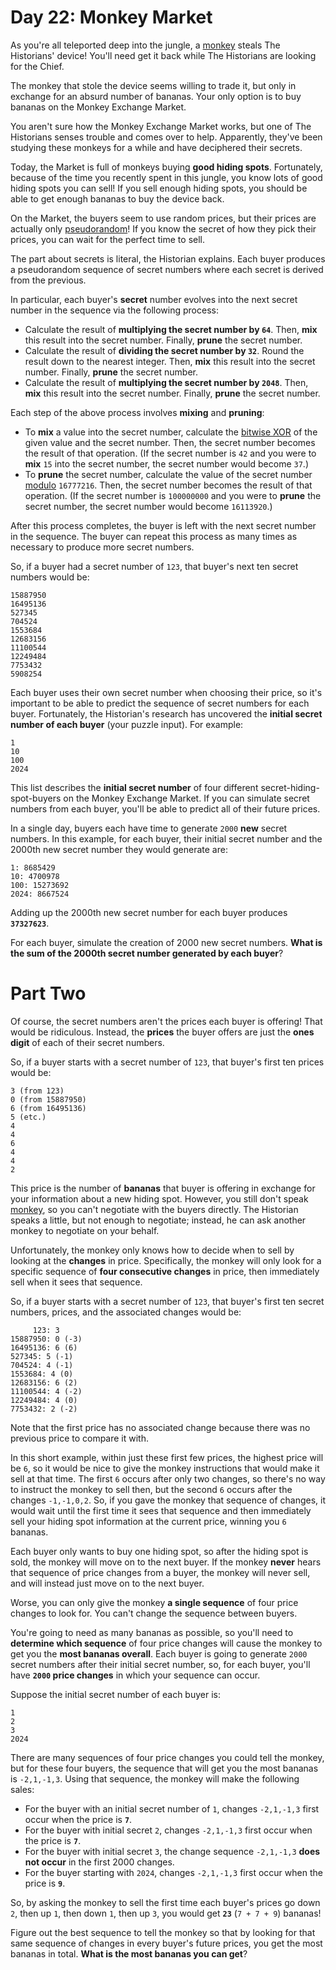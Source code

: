 # Day 22: Monkey Market

As you're all teleported deep into the jungle, a [monkey](https://adventofcode.com/2022/day/11) steals The Historians' 
device! You'll need get it back while The Historians are looking for the Chief.

The monkey that stole the device seems willing to trade it, but only in exchange for an absurd number of bananas. Your 
only option is to buy bananas on the Monkey Exchange Market.

You aren't sure how the Monkey Exchange Market works, but one of The Historians senses trouble and comes over to help. 
Apparently, they've been studying these monkeys for a while and have deciphered their secrets.

Today, the Market is full of monkeys buying **good hiding spots**. Fortunately, because of the time you recently spent 
in this jungle, you know lots of good hiding spots you can sell! If you sell enough hiding spots, you should be able to 
get enough bananas to buy the device back.

On the Market, the buyers seem to use random prices, but their prices are actually only 
[pseudorandom](https://en.wikipedia.org/wiki/Pseudorandom_number_generator)! If you know the secret of how they pick 
their prices, you can wait for the perfect time to sell.

The part about secrets is literal, the Historian explains. Each buyer produces a pseudorandom sequence of secret numbers 
where each secret is derived from the previous.

In particular, each buyer's **secret** number evolves into the next secret number in the sequence via the following 
process:
* Calculate the result of **multiplying the secret number by `64`**. Then, **mix** this result into the secret number. 
Finally, **prune** the secret number.
* Calculate the result of **dividing the secret number by `32`**. Round the result down to the nearest integer. Then, 
**mix** this result into the secret number. Finally, **prune** the secret number.
* Calculate the result of **multiplying the secret number by `2048`**. Then, **mix** this result into the secret number. 
Finally, **prune** the secret number.

Each step of the above process involves **mixing** and **pruning**:
* To **mix** a value into the secret number, calculate the 
[bitwise XOR](https://en.wikipedia.org/wiki/Bitwise_operation#XOR) of the given value and the secret number. Then, the 
secret number becomes the result of that operation. (If the secret number is `42` and you were to **mix** `15` into the 
secret number, the secret number would become `37`.)
* To **prune** the secret number, calculate the value of the secret number [modulo](https://en.wikipedia.org/wiki/Modulo) 
`16777216`. Then, the secret number becomes the result of that operation. (If the secret number is `100000000` and you 
were to **prune** the secret number, the secret number would become `16113920`.)

After this process completes, the buyer is left with the next secret number in the sequence. The buyer can repeat this 
process as many times as necessary to produce more secret numbers.

So, if a buyer had a secret number of `123`, that buyer's next ten secret numbers would be:
```
15887950
16495136
527345
704524
1553684
12683156
11100544
12249484
7753432
5908254
```
Each buyer uses their own secret number when choosing their price, so it's important to be able to predict the sequence 
of secret numbers for each buyer. Fortunately, the Historian's research has uncovered the **initial secret number of 
each buyer** (your puzzle input). For example:
```
1
10
100
2024
```
This list describes the **initial secret number** of four different secret-hiding-spot-buyers on the Monkey Exchange 
Market. If you can simulate secret numbers from each buyer, you'll be able to predict all of their future prices.

In a single day, buyers each have time to generate `2000` **new** secret numbers. In this example, for each buyer, their 
initial secret number and the 2000th new secret number they would generate are:
```
1: 8685429
10: 4700978
100: 15273692
2024: 8667524
```
Adding up the 2000th new secret number for each buyer produces **`37327623`**.

For each buyer, simulate the creation of 2000 new secret numbers. **What is the sum of the 2000th secret number 
generated by each buyer**?

# Part Two

Of course, the secret numbers aren't the prices each buyer is offering! That would be ridiculous. Instead, the **prices** 
the buyer offers are just the **ones digit** of each of their secret numbers.

So, if a buyer starts with a secret number of `123`, that buyer's first ten prices would be:
```
3 (from 123)
0 (from 15887950)
6 (from 16495136)
5 (etc.)
4
4
6
4
4
2
```
This price is the number of **bananas** that buyer is offering in exchange for your information about a new hiding spot. 
However, you still don't speak [monkey](https://adventofcode.com/2022/day/21), so you can't negotiate with the buyers 
directly. The Historian speaks a little, but not enough to negotiate; instead, he can ask another monkey to negotiate on 
your behalf.

Unfortunately, the monkey only knows how to decide when to sell by looking at the **changes** in price. Specifically, 
the monkey will only look for a specific sequence of **four consecutive changes** in price, then immediately sell when 
it sees that sequence.

So, if a buyer starts with a secret number of `123`, that buyer's first ten secret numbers, prices, and the associated 
changes would be:
```
     123: 3 
15887950: 0 (-3)
16495136: 6 (6)
527345: 5 (-1)
704524: 4 (-1)
1553684: 4 (0)
12683156: 6 (2)
11100544: 4 (-2)
12249484: 4 (0)
7753432: 2 (-2)
```
Note that the first price has no associated change because there was no previous price to compare it with.

In this short example, within just these first few prices, the highest price will be `6`, so it would be nice to give 
the monkey instructions that would make it sell at that time. The first `6` occurs after only two changes, so there's no 
way to instruct the monkey to sell then, but the second `6` occurs after the changes `-1,-1,0,2`. So, if you gave the 
monkey that sequence of changes, it would wait until the first time it sees that sequence and then immediately sell your 
hiding spot information at the current price, winning you `6` bananas.

Each buyer only wants to buy one hiding spot, so after the hiding spot is sold, the monkey will move on to the next 
buyer. If the monkey **never** hears that sequence of price changes from a buyer, the monkey will never sell, and will 
instead just move on to the next buyer.

Worse, you can only give the monkey **a single sequence** of four price changes to look for. You can't change the 
sequence between buyers.

You're going to need as many bananas as possible, so you'll need to **determine which sequence** of four price changes 
will cause the monkey to get you the **most bananas overall**. Each buyer is going to generate `2000` secret numbers 
after their initial secret number, so, for each buyer, you'll have **`2000` price changes** in which your sequence can 
occur.

Suppose the initial secret number of each buyer is:
```
1
2
3
2024
```
There are many sequences of four price changes you could tell the monkey, but for these four buyers, the sequence that 
will get you the most bananas is `-2,1,-1,3`. Using that sequence, the monkey will make the following sales:
* For the buyer with an initial secret number of `1`, changes `-2,1,-1,3` first occur when the price is **`7`**.
* For the buyer with initial secret `2`, changes `-2,1,-1,3` first occur when the price is **`7`**.
* For the buyer with initial secret `3`, the change sequence `-2,1,-1,3` **does not occur** in the first 2000 changes.
* For the buyer starting with `2024`, changes `-2,1,-1,3` first occur when the price is **`9`**.

So, by asking the monkey to sell the first time each buyer's prices go down `2`, then up `1`, then down `1`, then up `3`, 
you would get **`23`** (`7 + 7 + 9`) bananas!

Figure out the best sequence to tell the monkey so that by looking for that same sequence of changes in every buyer's 
future prices, you get the most bananas in total. **What is the most bananas you can get**?